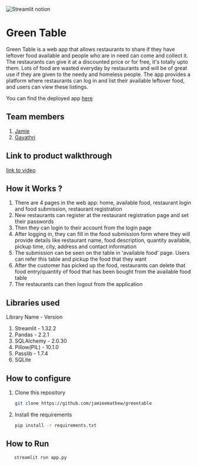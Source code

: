 

![Streamlit notion](https://github.com/TH-Activities/saturday-hack-night-template/assets/117498997/e8052bb6-ad89-48c3-b6e9-124f94c1cd01)




# Green Table
Green Table is a web app that allows restaurants to share if they have leftover food available and people who are in need can come and collect it. The restaurants can give it at a discounted price or for free, it's totally upto them. Lots of food are wasted everyday by restaurants and will be of great use if they are given to the needy and homeless people. The app provides a platform where restaurants can log in and list their available leftover food, and users can view these listings.

You can find the deployed app [here](https://greentable-jmgh1328.streamlit.app/)

## Team members
1. [Jamie](https://github.com/jamieemathew)
2. [Gayathri](https://github.com/Gxyathri)
## Link to product walkthrough
[link to video](https://drive.google.com/file/d/1H5CUWn1EXrOjwS2M8_GammFcdkyKNmm7/view?usp=drive_link)
## How it Works ?
1. There are 4 pages in the web app: home, available food, restaurant login and food submission, restaurant registration
2. New restaurants can register at the restaurant registration page and set their passwords
3. Then they can login to their account from the login page
4. After logging in, they can fill in the food submission form where they will provide details like restaurant name, food description, quantity available, pickup time, city, address and contact information
5. The submission can be seen on the table in 'available food' page. Users can refer this table and pickup the food that they want
6. After the customer has picked up the food, restaurants can delete that food entry/quantity of food that has been bought from the available food table
7. The restaurants can then logout from the application

## Libraries used
Library Name - Version
1. Streamlit    - 1.32.2
2. Pandas       - 2.2.1
3. SQLAlchemy   - 2.0.30
4. Pillow(PIL)  - 10.1.0
5. Passlib      - 1.7.4
6. SQLite
## How to configure
1. Clone this repository
   ```bash
   git clone https://github.com/jamieemathew/greentable
   ```
2. Install the requirements
   ```bash
   pip install -r requirements.txt
   ```
## How to Run
```bash
   streamlit run app.py
   ```
